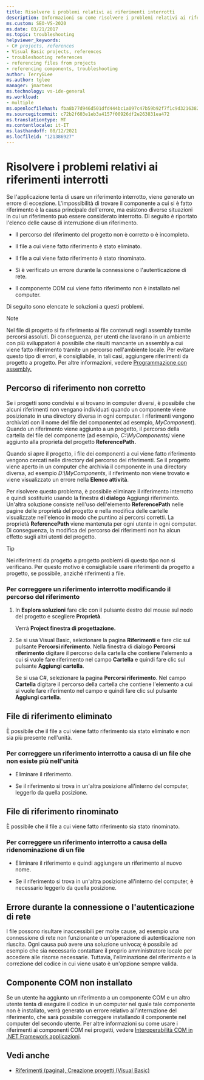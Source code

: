 ```yaml
---
title: Risolvere i problemi relativi ai riferimenti interrotti
description: Informazioni su come risolvere i problemi relativi ai riferimenti interrotti che potrebbero essere causati da elementi diversi dall'impossibilità dell'applicazione di trovare il componente a cui si fa riferimento.
ms.custom: SEO-VS-2020
ms.date: 03/21/2017
ms.topic: troubleshooting
helpviewer_keywords:
- C# projects, references
- Visual Basic projects, references
- troubleshooting references
- referencing files from projects
- referencing components, troubleshooting
author: TerryGLee
ms.author: tglee
manager: jmartens
ms.technology: vs-ide-general
ms.workload:
- multiple
ms.openlocfilehash: fba8b77d946d501dfd444bc1a097c47b59b92f7f1c9d32163828bdca0f4a1367
ms.sourcegitcommit: c72b2f603e1eb3a4157f00926df2e263831ea472
ms.translationtype: MT
ms.contentlocale: it-IT
ms.lasthandoff: 08/12/2021
ms.locfileid: "121386927"
---
```

# <a name="troubleshoot-broken-references"></a>Risolvere i problemi relativi ai riferimenti interrotti

Se l'applicazione tenta di usare un riferimento interrotto, viene generato un errore di eccezione. L'impossibilità di trovare il componente a cui si è fatto riferimento è la causa principale dell'errore, ma esistono diverse situazioni in cui un riferimento può essere considerato interrotto. Di seguito è riportato l'elenco delle cause di interruzione di un riferimento.

- Il percorso del riferimento del progetto non è corretto o è incompleto.

- Il file a cui viene fatto riferimento è stato eliminato.

- Il file a cui viene fatto riferimento è stato rinominato.

- Si è verificato un errore durante la connessione o l'autenticazione di rete.

- Il componente COM cui viene fatto riferimento non è installato nel computer.

Di seguito sono elencate le soluzioni a questi problemi.

> [!NOTE]
> Nel file di progetto si fa riferimento ai file contenuti negli assembly tramite percorsi assoluti. Di conseguenza, per utenti che lavorano in un ambiente con più sviluppatori è possibile che risulti mancante un assembly a cui viene fatto riferimento tramite un percorso nell'ambiente locale. Per evitare questo tipo di errori, è consigliabile, in tali casi, aggiungere riferimenti da progetto a progetto. Per altre informazioni, vedere [Programmazione con assembly.](/dotnet/framework/app-domains/programming-with-assemblies)

## <a name="reference-path-is-incorrect"></a>Percorso di riferimento non corretto

Se i progetti sono condivisi e si trovano in computer diversi, è possibile che alcuni riferimenti non vengano individuati quando un componente viene posizionato in una directory diversa in ogni computer. I riferimenti vengono archiviati con il nome del file del componente( ad esempio, *MyComponent*). Quando un riferimento viene aggiunto a un progetto, il percorso della cartella del file del componente (ad esempio, *C:\MyComponents)* viene aggiunto alla proprietà del progetto **ReferencePath.**

Quando si apre il progetto, i file dei componenti a cui viene fatto riferimento vengono cercati nelle directory del percorso dei riferimenti. Se il progetto viene aperto in un computer che archivia il componente in una directory diversa, ad esempio *D:\MyComponents*, il riferimento non viene trovato e viene visualizzato un errore nella **Elenco attività**.

Per risolvere questo problema, è possibile eliminare il riferimento interrotto e quindi sostituirlo usando la finestra **di dialogo** Aggiungi riferimento. Un'altra soluzione consiste nell'uso dell'elemento **ReferencePath** nelle pagine delle proprietà del progetto e nella modifica delle cartelle visualizzate nell'elenco in modo che puntino ai percorsi corretti. La proprietà **ReferencePath** viene mantenuta per ogni utente in ogni computer. Di conseguenza, la modifica del percorso dei riferimenti non ha alcun effetto sugli altri utenti del progetto.

> [!TIP]
> Nei riferimenti da progetto a progetto problemi di questo tipo non si verificano. Per questo motivo è consigliabile usare riferimenti da progetto a progetto, se possibile, anziché riferimenti a file.

### <a name="to-fix-a-broken-project-reference-by-correcting-the-reference-path"></a>Per correggere un riferimento interrotto modificando il percorso del riferimento

1. In **Esplora soluzioni** fare clic con il pulsante destro del mouse sul nodo del progetto e scegliere **Proprietà**.

   Verrà **Project finestra di progettazione.**

1. Se si usa Visual Basic, selezionare la pagina **Riferimenti** e fare clic sul pulsante **Percorsi riferimento**. Nella finestra di dialogo **Percorsi riferimento** digitare il percorso della cartella che contiene l'elemento a cui si vuole fare riferimento nel campo **Cartella** e quindi fare clic sul pulsante **Aggiungi cartella**.

    Se si usa C#, selezionare la pagina **Percorsi riferimento**. Nel campo **Cartella** digitare il percorso della cartella che contiene l'elemento a cui si vuole fare riferimento nel campo e quindi fare clic sul pulsante **Aggiungi cartella**.

## <a name="referenced-file-has-been-deleted"></a>File di riferimento eliminato

È possibile che il file a cui viene fatto riferimento sia stato eliminato e non sia più presente nell'unità.

### <a name="to-fix-a-broken-project-reference-for-a-file-that-no-longer-exists-on-your-drive"></a>Per correggere un riferimento interrotto a causa di un file che non esiste più nell'unità

- Eliminare il riferimento.

- Se il riferimento si trova in un'altra posizione all'interno del computer, leggerlo da quella posizione.

## <a name="referenced-file-has-been-renamed"></a>File di riferimento rinominato

È possibile che il file a cui viene fatto riferimento sia stato rinominato.

### <a name="to-fix-a-broken-reference-for-a-file-that-has-been-renamed"></a>Per correggere un riferimento interrotto a causa della ridenominazione di un file

- Eliminare il riferimento e quindi aggiungere un riferimento al nuovo nome.

- Se il riferimento si trova in un'altra posizione all'interno del computer, è necessario leggerlo da quella posizione.

## <a name="network-connection-or-authentication-has-failed"></a>Errore durante la connessione o l'autenticazione di rete

I file possono risultare inaccessibili per molte cause, ad esempio una connessione di rete non funzionante o un'operazione di autenticazione non riuscita. Ogni causa può avere una soluzione univoca; è possibile ad esempio che sia necessario contattare il proprio amministratore locale per accedere alle risorse necessarie. Tuttavia, l'eliminazione del riferimento e la correzione del codice in cui viene usato è un'opzione sempre valida.

## <a name="com-component-is-not-installed-on-computer"></a>Componente COM non installato

Se un utente ha aggiunto un riferimento a un componente COM e un altro utente tenta di eseguire il codice in un computer nel quale tale componente non è installato, verrà generato un errore relativo all'interruzione del riferimento, che sarà possibile correggere installando il componente nel computer del secondo utente. Per altre informazioni su come usare i riferimenti ai componenti COM nei progetti, vedere [Interoperabilità COM in .NET Framework applicazioni](/dotnet/visual-basic/programming-guide/com-interop/com-interoperability-in-net-framework-applications).

## <a name="see-also"></a>Vedi anche

- [Riferimenti (pagina), Creazione progetti (Visual Basic)](../ide/reference/references-page-project-designer-visual-basic.md)
